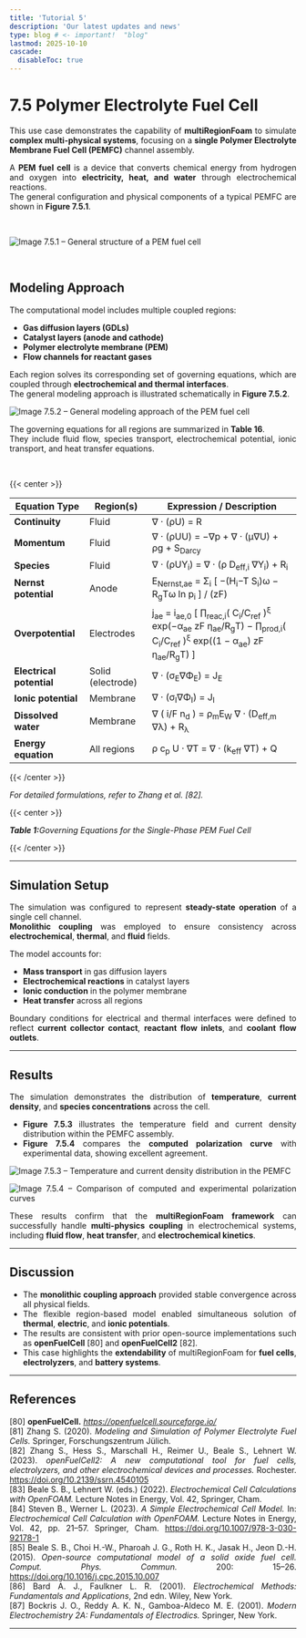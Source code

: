```yaml
---
title: 'Tutorial 5'
description: 'Our latest updates and news'
type: blog # <- important!  "blog"
lastmod: 2025-10-10
cascade:
  disableToc: true
---
```


<div style="text-align: justify;max-width: 100%; width: 100%; margin: 0; padding: 0;">

<!--

title: "Use Case 7.5 – Polymer Electrolyte Fuel Cell (PEMFC)" linkTitle: "7.5
Polymer Electrolyte Fuel Cell" weight: 75 description: "Demonstration of a
multi-physics electrochemical simulation using multiRegionFoam for a single
polymer electrolyte fuel cell (PEMFC) channel." --- -->

# 7.5 Polymer Electrolyte Fuel Cell

This use case demonstrates the capability of **multiRegionFoam** to simulate
**complex multi-physical systems**, focusing on a **single Polymer Electrolyte
Membrane Fuel Cell (PEMFC)** channel assembly.

A **PEM fuel cell** is a device that converts chemical energy from hydrogen and
oxygen into **electricity, heat, and water** through electrochemical
reactions.  
The general configuration and physical components of a typical PEMFC are shown
in **Figure 7.5.1**.

<br>

![Image 7.5.1 – General structure of a PEM fuel cell](images/usecase7_5_1.png)

<br>

## Modeling Approach

The computational model includes multiple coupled regions:

- **Gas diffusion layers (GDLs)**
- **Catalyst layers (anode and cathode)**
- **Polymer electrolyte membrane (PEM)**
- **Flow channels for reactant gases**

Each region solves its corresponding set of governing equations, which are
coupled through **electrochemical and thermal interfaces**.  
The general modeling approach is illustrated schematically in **Figure 7.5.2**.

![Image 7.5.2 – General modeling approach of the PEM fuel cell](images/usecase7_5_2.png)

The governing equations for all regions are summarized in **Table 16**.  
They include fluid flow, species transport, electrochemical potential, ionic
transport, and heat transfer equations.

<br>

{{< center >}}

| **Equation Type**        | **Region(s)**     | **Expression / Description**                                                                                                                                                                                                                                                             |
| ------------------------ | ----------------- | ---------------------------------------------------------------------------------------------------------------------------------------------------------------------------------------------------------------------------------------------------------------------------------------- |
| **Continuity**           | Fluid             | ∇ · (ρU) = R                                                                                                                                                                                                                                                                             |
| **Momentum**             | Fluid             | ∇ · (ρUU) = −∇p + ∇ · (μ∇U) + ρg + S<sub>Darcy</sub>                                                                                                                                                                                                                                     |
| **Species**              | Fluid             | ∇ · (ρUY<sub>i</sub>) = ∇ · (ρ D<sub>eff,i</sub> ∇Y<sub>i</sub>) + R<sub>i</sub>                                                                                                                                                                                                         |
| **Nernst potential**     | Anode             | E<sub>Nernst,ae</sub> = Σ<sub>i</sub> [ −(H<sub>i</sub>−T S<sub>i</sub>)ω − R<sub>g</sub>Tω ln p<sub>i</sub> ] / (zF)                                                                                                                                                                    |
| **Overpotential**        | Electrodes        | j<sub>ae</sub> = i<sub>ae,0</sub> [ ∏<sub>reac,i</sub>( C<sub>i</sub>/C<sub>ref</sub> )<sup>ξ</sup> exp(−α<sub>ae</sub> zF η<sub>ae</sub>/R<sub>g</sub>T) − ∏<sub>prod,i</sub>( C<sub>i</sub>/C<sub>ref</sub> )<sup>ξ</sup> exp((1 − α<sub>ae</sub>) zF η<sub>ae</sub>/R<sub>g</sub>T) ] |
| **Electrical potential** | Solid (electrode) | ∇ · (σ<sub>E</sub>∇Φ<sub>E</sub>) = J<sub>E</sub>                                                                                                                                                                                                                                        |
| **Ionic potential**      | Membrane          | ∇ · (σ<sub>I</sub>∇Φ<sub>I</sub>) = J<sub>I</sub>                                                                                                                                                                                                                                        |
| **Dissolved water**      | Membrane          | ∇ ( i/F n<sub>d</sub> ) = ρ<sub>m</sub>E<sub>W</sub> ∇ · (D<sub>eff,m</sub> ∇λ) + R<sub>λ</sub>                                                                                                                                                                                          |
| **Energy equation**      | All regions       | ρ c<sub>p</sub> U · ∇T = ∇ · (k<sub>eff</sub> ∇T) + Q                                                                                                                                                                                                                                    |

{{< /center >}}

_For detailed formulations, refer to Zhang et al. [82]._

{{< center >}}

<p style="font-style: italic; margin-top: 0.5em;"><strong>Table 1:</strong>Governing Equations for the Single-Phase PEM Fuel Cell</p>

{{< /center >}}

---

## Simulation Setup

The simulation was configured to represent **steady-state operation** of a
single cell channel.  
**Monolithic coupling** was employed to ensure consistency across
**electrochemical**, **thermal**, and **fluid** fields.

The model accounts for:

- **Mass transport** in gas diffusion layers
- **Electrochemical reactions** in catalyst layers
- **Ionic conduction** in the polymer membrane
- **Heat transfer** across all regions

Boundary conditions for electrical and thermal interfaces were defined to
reflect **current collector contact**, **reactant flow inlets**, and **coolant
flow outlets**.

---

## Results

The simulation demonstrates the distribution of **temperature**, **current
density**, and **species concentrations** across the cell.

- **Figure 7.5.3** illustrates the temperature field and current density
  distribution within the PEMFC assembly.
- **Figure 7.5.4** compares the **computed polarization curve** with
  experimental data, showing excellent agreement.

![Image 7.5.3 – Temperature and current density distribution in the PEMFC](images/usecase7_5_3.png)

![Image 7.5.4 – Comparison of computed and experimental polarization curves](images/usecase7_5_4.png)

These results confirm that the **multiRegionFoam framework** can successfully
handle **multi-physics coupling** in electrochemical systems, including **fluid
flow**, **heat transfer**, and **electrochemical kinetics**.

---

## Discussion

- The **monolithic coupling approach** provided stable convergence across all
  physical fields.
- The flexible region-based model enabled simultaneous solution of **thermal**,
  **electric**, and **ionic potentials**.
- The results are consistent with prior open-source implementations such as
  **openFuelCell** [80] and **openFuelCell2** [82].
- This case highlights the **extendability** of multiRegionFoam for **fuel
  cells**, **electrolyzers**, and **battery systems**.

---

<!-- ## Assets to Add

| **Asset ID** | **Description**                                | **Suggested Filename**    |
| ------------ | ---------------------------------------------- | ------------------------- |
| Image 7.5.1  | Structure and components of a PEM fuel cell    | `images/usecase7_5_1.png` |
| Image 7.5.2  | General modeling approach of the PEM fuel cell | `images/usecase7_5_2.png` |
| Image 7.5.3  | Temperature and current density fields         | `images/usecase7_5_3.png` |
| Image 7.5.4  | Polarization curve comparison                  | `images/usecase7_5_4.png` |
| Table 16     | Governing equations for PEM fuel cell          | —                         |

--- -->

## References

[80] **openFuelCell.** *https://openfuelcell.sourceforge.io/*  
[81] Zhang S. (2020). _Modeling and Simulation of Polymer Electrolyte Fuel
Cells._ Springer, Forschungszentrum Jülich.  
[82] Zhang S., Hess S., Marschall H., Reimer U., Beale S., Lehnert W. (2023).
_openFuelCell2: A new computational tool for fuel cells, electrolyzers, and
other electrochemical devices and processes._ Rochester.
https://doi.org/10.2139/ssrn.4540105  
[83] Beale S. B., Lehnert W. (eds.) (2022). _Electrochemical Cell Calculations
with OpenFOAM._ Lecture Notes in Energy, Vol. 42, Springer, Cham.  
[84] Steven B., Werner L. (2023). _A Simple Electrochemical Cell Model._ In:
_Electrochemical Cell Calculation with OpenFOAM._ Lecture Notes in Energy, Vol.
42, pp. 21–57. Springer, Cham. https://doi.org/10.1007/978-3-030-92178-1  
[85] Beale S. B., Choi H.-W., Pharoah J. G., Roth H. K., Jasak H., Jeon D.-H.
(2015). _Open-source computational model of a solid oxide fuel cell._ _Comput.
Phys. Commun._ 200: 15–26. https://doi.org/10.1016/j.cpc.2015.10.007  
[86] Bard A. J., Faulkner L. R. (2001). _Electrochemical Methods: Fundamentals
and Applications_, 2nd edn. Wiley, New York.  
[87] Bockris J. O., Reddy A. K. N., Gamboa-Aldeco M. E. (2001). _Modern
Electrochemistry 2A: Fundamentals of Electrodics._ Springer, New York.

---

</div>
